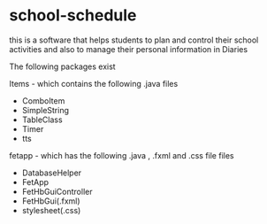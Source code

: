 school-schedule
===============

this is a software that helps students to plan and control their school activities and also to manage their personal information in Diaries

The following packages exist 

Items - which  contains the following  .java files

- ComboItem
- SimpleString
- TableClass 
- Timer 
- tts

fetapp - which has the following .java , .fxml  and .css file files

- DatabaseHelper
- FetApp
- FetHbGuiController
- FetHbGui(.fxml)
- stylesheet(.css)


